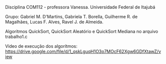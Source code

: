 Disciplina COM112 - professora Vanessa.
Universidade Federal de Itajubá

Grupo: Gabriel M. D'Martins, Gabriela T. Borella, Guilherme R. de Magalhães, Lucas F. Alves, Ravel J. de Almeida.

Algoritmos QuickSort, QuickSort Aleatório e QuickSort Mediana no arquivo trabalho1.c

Video de execução dos algorítmos: https://drive.google.com/file/d/1_qskLguqH1O3o7MOcF62Xgw6GDfXtawZ/view
